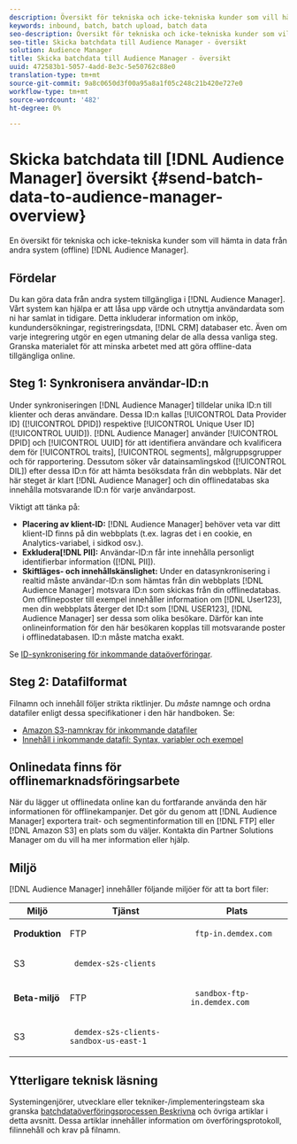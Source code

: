 ```yaml
---
description: Översikt för tekniska och icke-tekniska kunder som vill hämta data från andra system (offline) till Audience Manager.
keywords: inbound, batch, batch upload, batch data
seo-description: Översikt för tekniska och icke-tekniska kunder som vill hämta data från andra system (offline) till Audience Manager. Om du vill göra det använder du alternativet för batchöverföring i Audience Manager.
seo-title: Skicka batchdata till Audience Manager - översikt
solution: Audience Manager
title: Skicka batchdata till Audience Manager - översikt
uuid: 472583b1-5057-4add-8e3c-5e50762c88e0
translation-type: tm+mt
source-git-commit: 9a8c0650d3f00a95a8a1f05c248c21b420e727e0
workflow-type: tm+mt
source-wordcount: '482'
ht-degree: 0%

---
```



# Skicka batchdata till [!DNL Audience Manager] översikt {#send-batch-data-to-audience-manager-overview}

En översikt för tekniska och icke-tekniska kunder som vill hämta in data från andra system (offline) [!DNL Audience Manager].

## Fördelar

Du kan göra data från andra system tillgängliga i [!DNL Audience Manager]. Vårt system kan hjälpa er att låsa upp värde och utnyttja användardata som ni har samlat in tidigare. Detta inkluderar information om inköp, kundundersökningar, registreringsdata, [!DNL CRM] databaser etc. Även om varje integrering utgör en egen utmaning delar de alla dessa vanliga steg. Granska materialet för att minska arbetet med att göra offline-data tillgängliga online.

## Steg 1: Synkronisera användar-ID:n

Under synkroniseringen [!DNL Audience Manager] tilldelar unika ID:n till klienter och deras användare. Dessa ID:n kallas [!UICONTROL Data Provider ID] ([!UICONTROL DPID]) respektive [!UICONTROL Unique User ID] ([!UICONTROL UUID]). [!DNL Audience Manager] använder [!UICONTROL DPID] och [!UICONTROL UUID] för att identifiera användare och kvalificera dem för [!UICONTROL traits], [!UICONTROL segments], målgruppsgrupper och för rapportering. Dessutom söker vår datainsamlingskod ([!UICONTROL DIL]) efter dessa ID:n för att hämta besöksdata från din webbplats. När det här steget är klart [!DNL Audience Manager] och din offlinedatabas ska innehålla motsvarande ID:n för varje användarpost.

Viktigt att tänka på:

* **Placering av klient-ID:** [!DNL Audience Manager] behöver veta var ditt klient-ID finns på din webbplats (t.ex. lagras det i en cookie, en Analytics-variabel, i sidkod osv.).
* **Exkludera[!DNL PII]:** Användar-ID:n får inte innehålla personligt identifierbar information ([!DNL PII]).
* **Skiftläges- och innehållskänslighet:** Under en datasynkronisering i realtid måste användar-ID:n som hämtas från din webbplats [!DNL Audience Manager] motsvara ID:n som skickas från din offlinedatabas. Om offlineposter till exempel innehåller information om [!DNL User123], men din webbplats återger det ID:t som [!DNL USER123], [!DNL Audience Manager] ser dessa som olika besökare. Därför kan inte onlineinformation för den här besökaren kopplas till motsvarande poster i offlinedatabasen. ID:n måste matcha exakt.

Se [ID-synkronisering för inkommande dataöverföringar](../../../integration/sending-audience-data/batch-data-transfer-explained/id-sync-http.md).

## Steg 2: Datafilformat

Filnamn och innehåll följer strikta riktlinjer. Du *måste* namnge och ordna datafiler enligt dessa specifikationer i den här handboken. Se:

* [Amazon S3-namnkrav för inkommande datafiler](../../../integration/sending-audience-data/batch-data-transfer-explained/inbound-s3-filenames.md)
* [Innehåll i inkommande datafil: Syntax, variabler och exempel](../../../integration/sending-audience-data/batch-data-transfer-explained/inbound-file-contents.md)

## Onlinedata finns för offlinemarknadsföringsarbete

När du lägger ut offlinedata online kan du fortfarande använda den här informationen för offlinekampanjer. Det gör du genom att [!DNL Audience Manager] exportera trait- och segmentinformation till en [!DNL FTP] eller [!DNL Amazon S3] en plats som du väljer. Kontakta din Partner Solutions Manager om du vill ha mer information eller hjälp.

## Miljö

[!DNL Audience Manager] innehåller följande miljöer för att ta bort filer:

<table id="table_A61AA64578944B23B5A7355F2A76E882"> 
 <thead> 
  <tr> 
   <th colname="col1" class="entry"> Miljö </th> 
   <th colname="col02" class="entry"> Tjänst </th> 
   <th colname="col2" class="entry"> Plats </th> 
  </tr> 
 </thead>
 <tbody> 
  <tr> 
   <td colname="col1" morerows="1"> <b>Produktion</b> </td> 
   <td colname="col02"> FTP </td> 
   <td colname="col2"> <p> <code> ftp-in.demdex.com</code> </p> </td> 
  </tr> 
  <tr> 
   <td colname="col02"> S3 </td> 
   <td colname="col2"> <p> <code> demdex-s2s-clients</code> </p> </td> 
  </tr> 
  <tr> 
   <td colname="col1" morerows="1"> <b>Beta-miljö</b> </td> 
   <td colname="col02"> FTP </td> 
   <td colname="col2"> <p><code> sandbox-ftp-in.demdex.com</code> </p> </td> 
  </tr> 
  <tr> 
   <td colname="col02"> S3 </td> 
   <td colname="col2"> <p> <code> demdex-s2s-clients-sandbox-us-east-1</code> </p> </td> 
  </tr> 
 </tbody> 
</table>

## Ytterligare teknisk läsning

Systemingenjörer, utvecklare eller tekniker-/implementeringsteam ska granska [batchdataöverföringsprocessen Beskrivna](../../../integration/sending-audience-data/batch-data-transfer-explained/batch-data-transfer-explained.md) och övriga artiklar i detta avsnitt. Dessa artiklar innehåller information om överföringsprotokoll, filinnehåll och krav på filnamn.
